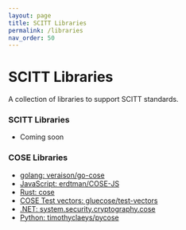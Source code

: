 ```yaml
---
layout: page
title: SCITT Libraries
permalink: /libraries
nav_order: 50
---
```

# SCITT Libraries

A collection of libraries to support SCITT standards.

### SCITT Libraries

- Coming soon

### COSE Libraries
- [golang: veraison/go-cose](https://github.com/veraison/go-cose)
- [JavaScript: erdtman/COSE-JS](https://github.com/erdtman/COSE-JS)
- [Rust: cose](https://crates.io/crates/cose)
- [COSE Test vectors: gluecose/test-vectors](https://github.com/gluecose/test-vectors)
- [.NET: system.security.cryptography.cose](https://learn.microsoft.com/en-us/dotnet/api/system.security.cryptography.cose)
- [Python: timothyclaeys/pycose](https://github.com/timothyclaeys/pycose)

